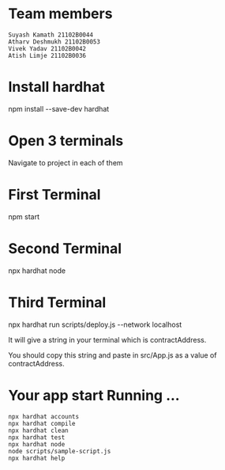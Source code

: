 # Team members
```
Suyash Kamath 21102B0044
Atharv Deshmukh 21102B0053
Vivek Yadav 21102B0042
Atish Limje 21102B0036
```
 
 # Install hardhat
 npm install --save-dev hardhat
 
# Open 3 terminals

Navigate to project in each of them


# First Terminal 

  npm start


# Second Terminal 

 npx hardhat node
 
 # Third Terminal 

npx hardhat run scripts/deploy.js --network localhost

It will give a string in your terminal  which is contractAddress. 

You should copy this string and paste in src/App.js as a value of contractAddress.


# Your app start Running ...


```shell
npx hardhat accounts
npx hardhat compile
npx hardhat clean
npx hardhat test
npx hardhat node
node scripts/sample-script.js
npx hardhat help
```

